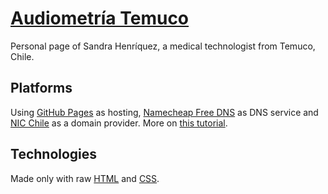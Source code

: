 # [Audiometría Temuco](https://audiometriatemuco.cl/)

Personal page of Sandra Henríquez, a medical technologist from Temuco, Chile.


## Platforms

Using [GitHub Pages](https://pages.github.com/) as hosting, [Namecheap Free DNS](https://www.namecheap.com/domains/freedns/) as DNS service and [NIC Chile](https://www.nic.cl/) as a domain provider. More on [this tutorial](https://medium.com/@ggerena/configurar-github-pages-para-usar-dominios-cl-13c1a644699f).

## Technologies

Made only with raw [HTML](https://www.w3schools.com/html/) and [CSS](https://www.w3schools.com/css/).
